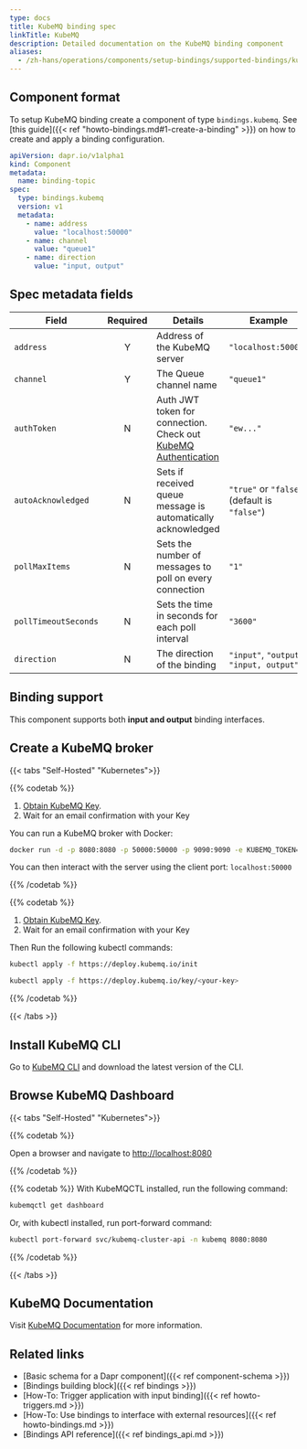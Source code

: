 ```yaml
---
type: docs
title: KubeMQ binding spec
linkTitle: KubeMQ
description: Detailed documentation on the KubeMQ binding component
aliases:
  - /zh-hans/operations/components/setup-bindings/supported-bindings/kubemq/
---
```


## Component format

To setup KubeMQ binding create a component of type `bindings.kubemq`. See [this guide]({{< ref "howto-bindings.md#1-create-a-binding" >}}) on how to create and apply a binding configuration.

```yaml
apiVersion: dapr.io/v1alpha1
kind: Component
metadata:
  name: binding-topic
spec:
  type: bindings.kubemq
  version: v1
  metadata:
    - name: address
      value: "localhost:50000"
    - name: channel
      value: "queue1"
    - name: direction
      value: "input, output"
```

## Spec metadata fields

| Field                | Required | Details                                                                                                                      | Example                                                         |
| -------------------- | :------: | ---------------------------------------------------------------------------------------------------------------------------- | --------------------------------------------------------------- |
| `address`            |     Y    | Address of the KubeMQ server                                                                                                 | `"localhost:50000"`                                             |
| `channel`            |     Y    | The Queue channel name                                                                                                       | `"queue1"`                                                      |
| `authToken`          |     N    | Auth JWT token for connection. Check out [KubeMQ Authentication](https://docs.kubemq.io/learn/access-control/authentication) | `"ew..."`                                                       |
| `autoAcknowledged`   |     N    | Sets if received queue message is automatically acknowledged                                                                 | `"true"` or `"false"` (default is `"false"`) |
| `pollMaxItems`       |     N    | Sets the number of messages to poll on every connection                                                                      | `"1"`                                                           |
| `pollTimeoutSeconds` |     N    | Sets the time in seconds for each poll interval                                                                              | `"3600"`                                                        |
| `direction`          |     N    | The direction of the binding                                                                                                 | `"input"`, `"output"`, `"input, output"`                        |

## Binding support

This component supports both **input and output** binding interfaces.

## Create a KubeMQ broker

{{< tabs "Self-Hosted" "Kubernetes">}}

{{% codetab %}}

1. [Obtain KubeMQ Key](https://docs.kubemq.io/getting-started/quick-start#obtain-kubemq-license-key).
2. Wait for an email confirmation with your Key

You can run a KubeMQ broker with Docker:

```bash
docker run -d -p 8080:8080 -p 50000:50000 -p 9090:9090 -e KUBEMQ_TOKEN=<your-key> kubemq/kubemq
```

You can then interact with the server using the client port: `localhost:50000`

{{% /codetab %}}

{{% codetab %}}

1. [Obtain KubeMQ Key](https://docs.kubemq.io/getting-started/quick-start#obtain-kubemq-license-key).
2. Wait for an email confirmation with your Key

Then Run the following kubectl commands:

```bash
kubectl apply -f https://deploy.kubemq.io/init
```

```bash
kubectl apply -f https://deploy.kubemq.io/key/<your-key>
```

{{% /codetab %}}

{{< /tabs >}}

## Install KubeMQ CLI

Go to [KubeMQ CLI](https://github.com/kubemq-io/kubemqctl/releases) and download the latest version of the CLI.

## Browse KubeMQ Dashboard

{{< tabs "Self-Hosted" "Kubernetes">}}

{{% codetab %}}

<!-- IGNORE_LINKS -->

Open a browser and navigate to [http://localhost:8080](http://localhost:8080)

<!-- END_IGNORE -->

{{% /codetab %}}

{{% codetab %}}
With KubeMQCTL installed, run the following command:

```bash
kubemqctl get dashboard
```

Or, with kubectl installed, run port-forward command:

```bash
kubectl port-forward svc/kubemq-cluster-api -n kubemq 8080:8080
```

{{% /codetab %}}

{{< /tabs >}}

## KubeMQ Documentation

Visit [KubeMQ Documentation](https://docs.kubemq.io/) for more information.

## Related links

- [Basic schema for a Dapr component]({{< ref component-schema >}})
- [Bindings building block]({{< ref bindings >}})
- [How-To: Trigger application with input binding]({{< ref howto-triggers.md >}})
- [How-To: Use bindings to interface with external resources]({{< ref howto-bindings.md >}})
- [Bindings API reference]({{< ref bindings_api.md >}})
